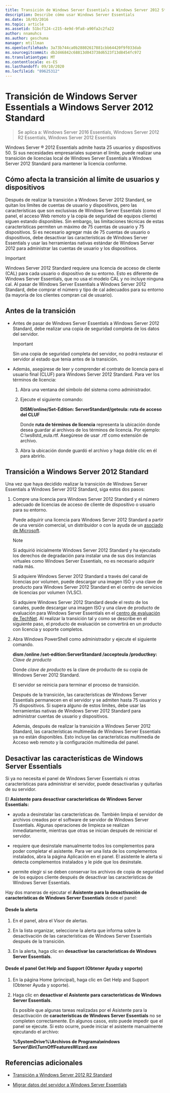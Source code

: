 ```yaml
---
title: Transición de Windows Server Essentials a Windows Server 2012 Standard
description: Describe cómo usar Windows Server Essentials
ms.date: 10/03/2016
ms.topic: article
ms.assetid: 51bcf124-c215-4e9d-9fa8-a90fa2c2fa22
author: nnamuhcs
ms.author: geschuma
manager: mtillman
ms.openlocfilehash: 3a73b744ca0b28802617881cbb64420f9f033dab
ms.sourcegitcommit: db2d46842c68813d043738d6523f13d8454fc972
ms.translationtype: MT
ms.contentlocale: es-ES
ms.lasthandoff: 09/10/2020
ms.locfileid: "89625312"
---
```

# <a name="transition-from-windows-server-essentials-to-windows-server-2012-standard"></a>Transición de Windows Server Essentials a Windows Server 2012 Standard

>Se aplica a: Windows Server 2016 Essentials, Windows Server 2012 R2 Essentials, Windows Server 2012 Essentials

 Windows Server &reg; 2012 Essentials admite hasta 25 usuarios y dispositivos 50. Si sus necesidades empresariales superan el límite, puede realizar una transición de licencias local de Windows Server Essentials a Windows Server 2012 Standard para mantener la licencia conforme.

## <a name="how-the-transition-affects-user-and-device-limits"></a>Cómo afecta la transición al límite de usuarios y dispositivos
 Después de realizar la transición a Windows Server 2012 Standard, se quitan los límites de cuentas de usuario y dispositivos, pero las características que son exclusivas de Windows Server Essentials (como el panel, el acceso Web remoto y la copia de seguridad de equipos cliente) siguen estando disponibles. Sin embargo, las limitaciones técnicas de estas características permiten un máximo de 75 cuentas de usuario y 75 dispositivos. Si es necesario agregar más de 75 cuentas de usuario o dispositivos, debe desactivar las características de Windows Server Essentials y usar las herramientas nativas estándar de Windows Server 2012 para administrar las cuentas de usuario y los dispositivos.

> [!IMPORTANT]
>   Windows Server 2012 Standard requiere una licencia de acceso de cliente (CAL) para cada usuario o dispositivo de su entorno. Esto es diferente de Windows Server Essentials, que no usa el modelo CAL y no incluye ninguna cal.  Al pasar de Windows Server Essentials a Windows Server 2012 Standard, debe comprar el número y tipo de cal adecuados para su entorno (la mayoría de los clientes compran cal de usuario).

## <a name="before-the-transition"></a>Antes de la transición

-   Antes de pasar de Windows Server Essentials a Windows Server 2012 Standard, debe realizar una copia de seguridad completa de los datos del servidor.

    > [!IMPORTANT]
    >  Sin una copia de seguridad completa del servidor, no podrá restaurar el servidor al estado que tenía antes de la transición.

-   Además, asegúrese de leer y comprender el contrato de licencia para el usuario final (CLUF) para Windows Server 2012 Standard. Para ver los términos de licencia:

    1.  Abra una ventana del símbolo del sistema como administrador.

    2.  Ejecute el siguiente comando:

         **DISM/online/Set-Edition: ServerStandard/geteula: ruta de acceso del CLUF**

         Donde **ruta de términos de licencia** representa la ubicación donde desea guardar al archivos de los términos de licencia. Por ejemplo: C:\ws8std_eula.rtf.  Asegúrese de usar .rtf como extensión de archivo.

    3.  Abra la ubicación donde guardó el archivo y haga doble clic en él para abrirlo.

## <a name="transition-to--windows-server-2012-standard"></a>Transición a Windows Server 2012 Standard
 Una vez que haya decidido realizar la transición de Windows Server Essentials a Windows Server 2012 Standard, siga estos dos pasos:

1. Compre una licencia para Windows Server 2012 Standard y el número adecuado de licencias de acceso de cliente de dispositivo o usuario para su entorno.

    Puede adquirir una licencia para Windows Server 2012 Standard a partir de una versión comercial, un distribuidor o con la ayuda de un [asociado de Microsoft](https://pinpoint.microsoft.com/SelectCulture.aspx).

   > [!NOTE]
   >  Si adquirió inicialmente Windows Server 2012 Standard y ha ejecutado los derechos de degradación para instalar una de sus dos instancias virtuales como Windows Server Essentials, no es necesario adquirir nada más.
   >
   >  Si adquiere Windows Server 2012 Standard a través del canal de licencias por volumen, puede descargar una imagen ISO y una clave de producto para Windows Server 2012 Standard en el centro de servicios de licencias por volumen (VLSC).
   >
   >  Si adquiere Windows Server 2012 Standard desde el resto de los canales, puede descargar una imagen ISO y una clave de producto de evaluación para Windows Server Essentials en el [centro de evaluación de TechNet](https://technet.microsoft.com/evalcenter/jj659306.aspx). Al realizar la transición tal y como se describe en el siguiente paso, el producto de evaluación se convertirá en un producto con licencia y soporte completos.

2. Abra Windows PowerShell como administrador y ejecute el siguiente comando.

    **dism /online /set-edition:ServerStandard /accepteula /productkey:** *Clave de producto*

    Donde *clave de producto* es la clave de producto de su copia de Windows Server 2012 Standard.

    El servidor se reinicia para terminar el proceso de transición.

   Después de la transición, las características de Windows Server Essentials permanecen en el servidor y se admiten hasta 75 usuarios y 75 dispositivos. Si supera alguno de estos límites, debe usar las herramientas nativas de Windows Server 2012 Standard para administrar cuentas de usuario y dispositivos.

   Además, después de realizar la transición a Windows Server 2012 Standard, las características multimedia de Windows Server Essentials ya no están disponibles. Esto incluye las características multimedia de Acceso web remoto y la configuración multimedia del panel.

## <a name="turn-off--windows-server-essentials-features"></a>Desactivar las características de Windows Server Essentials
 Si ya no necesita el panel de Windows Server Essentials ni otras características para administrar el servidor, puede desactivarlas y quitarlas de su servidor.

 El **Asistente para desactivar características de Windows Server Essentials:**

- ayuda a desinstalar las características de. También limpia el servidor de archivos creados por el software de servidor de Windows Server Essentials.  Algunas operaciones de limpieza se realizan inmediatamente, mientras que otras se inician después de reiniciar el servidor.

- requiere que desinstale manualmente todos los complementos para poder completar el asistente. Para ver una lista de los complementos instalados, abra la página Aplicación en el panel. El asistente le alerta si detecta complementos instalados y le pide que los desinstale.

- permite elegir si se deben conservar los archivos de copia de seguridad de los equipos cliente después de desactivar las características de Windows Server Essentials.

 Hay dos maneras de ejecutar el **Asistente para la desactivación de características de Windows Server Essentials** desde el panel:

#### <a name="from-the-alert"></a>Desde la alerta

1.  En el panel, abra el Visor de alertas.

2.  En la lista organizar, seleccione la alerta que informa sobre la desactivación de las características de Windows Server Essentials después de la transición.

3.  En la alerta, haga clic en **desactivar las características de Windows Server Essentials**.

#### <a name="from-the-get-help-and-support-pane"></a>Desde el panel Get Help and Support (Obtener Ayuda y soporte)

1. En la página Home (principal), haga clic en Get Help and Support (Obtener Ayuda y soporte).

2. Haga clic en **desactivar el Asistente para características de Windows Server Essentials**.

   Es posible que algunas tareas realizadas por el Asistente para la desactivación de **características de Windows Server Essentials** no se completen correctamente. En algunos casos, esto puede impedir que el panel se ejecute. Si esto ocurre, puede iniciar el asistente manualmente ejecutando el archivo:

   **%SystemDrive%\Archivos de Programa\windows Server\Bin\TurnOffFeaturesWizard.exe**

## <a name="additional-references"></a>Referencias adicionales


-   [Transición a Windows Server 2012 R2 Standard](Transition-from-Windows-Server-2012-R2-Essentials-to-Windows-Server-2012-R2-Standard.md)

-   [Migrar datos del servidor a Windows Server Essentials](Migrate-Server-Data-to-Windows-Server-Essentials.md)

